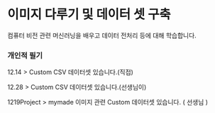 # 이미지 다루기 및 데이터 셋 구축

컴퓨터 비전 관련 머신러닝을 배우고 데이터 전처리 등에 대해 학습합니다.

### 개인적 필기
12.14 > Custom CSV 데이터셋 있습니다.(직접)

12.28 > Custom CSV 데이터셋 있습니다.(선생님이)

1219Project > mymade 이미지 관련 Custom 데이터셋 있습니다. ( 선생님 )

